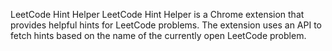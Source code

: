 LeetCode Hint Helper
LeetCode Hint Helper is a Chrome extension that provides helpful hints for LeetCode problems. The extension uses an API to fetch hints based on the name of the currently open LeetCode problem.

